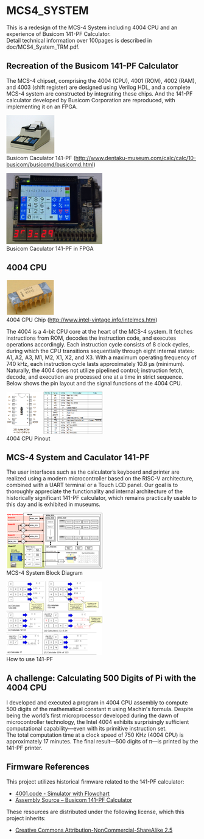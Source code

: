 # MCS4_SYSTEM
This is a redesign of the MCS-4 System including 4004 CPU and an experience of Busicom 141-PF Calculator.<br>
Detail technical information over 100pages is described in doc/MCS4_System_TRM.pdf.<br>

## Recreation of the Busicom 141-PF Calculator
The MCS-4 chipset, comprising the 4004 (CPU), 4001 (ROM), 4002 (RAM), and 4003 (shift register) are designed using Verilog HDL, and a complete MCS-4 system are constructed by integrating these chips. And the 141-PF calculator developed by Busicom Corporation are reproduced, with implementing it on an FPGA.<br>

<img alt="141-PF" src="doc/TexLive/01_BirthOfMicro/Figure/Busicom_141-PF.png" width="25%"><br>
Busicom Caculator 141-PF (http://www.dentaku-museum.com/calc/calc/10-busicom/busicomd/busicomd.html)<br>

<img alt="141-PF in FPGA" src="doc/TexLive/00_Front/Figure/141PFonFPGA.jpg" width="50%"><br>
Busicom Caculator 141-PF in FPGA<br>

## 4004 CPU
<img alt="4004" src="doc/TexLive/01_BirthOfMicro/Figure/Outline_4004.png" width="25%"><br>
4004 CPU Chip (http://www.intel-vintage.info/intelmcs.htm)<br>

The 4004 is a 4-bit CPU core at the heart of the MCS-4 system. It fetches instructions from ROM, decodes the instruction code, and executes operations accordingly.
Each instruction cycle consists of 8 clock cycles, during which the CPU transitions sequentially through eight internal states: A1, A2, A3, M1, M2, X1, X2, and X3.
With a maximum operating frequency of 740 kHz, each instruction cycle lasts approximately 10.8 µs (minimum). Naturally, the 4004 does not utilize pipelined control;
instruction fetch, decode, and execution are processed one at a time in strict sequence. Below shows the pin layout and the signal functions of the 4004 CPU. <br>

<img alt="4004 PinOut" src="doc/TexLive/02_MCS4ChipSet/Figure/Pinout4001.png" width="50%"><br>
4004 CPU Pinout<br>

## MCS-4 System and Caculator 141-PF
The user interfaces such as the calculator’s keyboard and printer are realized using a modern microcontroller based on the RISC-V architecture, combined with a UART terminal or a Touch LCD panel. Our goal is to thoroughly appreciate the functionality and internal architecture of the historically significant 141-PF calculator, which remains practically usable to this day and is exhibited in museums.

<img alt="MCS-4 System" src="doc/TexLive/06_Busicom141PF/Figure/MCS4SystemBlockDiagram.png" width="50%"><br>
MCS-4 System Block Diagram<br>

<img alt="How to Use" src="doc/TexLive/06_Busicom141PF/Figure/USAGE141PFCALC.png" width="50%"><br>
How to use 141-PF<br>

## A challenge: Calculating 500 Digits of Pi with the 4004 CPU
I developed and executed a program in 4004 CPU assembly to compute 500 digits of the mathematical constant π using Machin's formula. Despite being the world’s first microprocessor developed during the dawn of microcontroller technology, the Intel 4004 exhibits surprisingly sufficient computational capability―even with its primitive instruction set. <br>
The total computation time at a clock speed of 750 KHz (4004 CPU) is approximately 17 minutes. The final result―500 digits of π―is printed by the 141-PF printer. <br>

## Firmware References
This project utilizes historical firmware related to the 141-PF calculator:
- [4001.code - Simulator with Flowchart](http://www.4004.com/assets/busicom-141pf-simulator-w-flowchart-071113.zip)  
- [Assembly Source – Busicom 141-PF Calculator](http://www.4004.com/2009/Busicom-141PF-Calculator_asm_rel-1-0-1.txt)

These resources are distributed under the following license, which this project inherits:
- [Creative Commons Attribution-NonCommercial-ShareAlike 2.5](https://creativecommons.org/licenses/by-nc-sa/2.5/legalcode)
<br>
